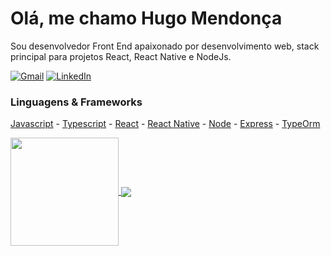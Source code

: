 

<h1>Olá, me chamo Hugo Mendonça</h1>

Sou desenvolvedor Front End apaixonado por desenvolvimento web, stack principal para projetos React, React Native e NodeJs.

<a href="mailto:hugomendonca9@gmail.com"><img alt="Gmail" src="https://img.shields.io/badge/Email-D14836?style=for-the-badge&logo=gmail&logoColor=white" /></a>
<a href="https://www.linkedin.com/in/hugo-mendon%C3%A7a-dev/"><img alt="LinkedIn" src="https://img.shields.io/badge/linkedin%20-%230077B5.svg?&style=for-the-badge&logo=linkedin&logoColor=white"/></a>

### Linguagens & Frameworks

 [Javascript](https://github.com/airbnb/javascript) - [Typescript](https://github.com/microsoft/TypeScript) - [React](https://github.com/facebook/react) - [React Native](https://github.com/facebook/react-native) - [Node](https://github.com/nodejs/node) - [Express](https://github.com/expressjs/express) - [TypeOrm](https://github.com/typeorm/typeorm)
 
<div display="flex" flex-wrap="wrap">
<a href="https://github.com/hugomendonca98/hugomendonca98">
  <img align="center" height="173em" src="https://github-readme-stats.vercel.app/api?username=hugomendonca98&show_icons=true&theme=tokyonight" />
</a>
<a href="https://github.com/hugomendonca98/hugomendonca98">
  <img align="center" src="https://github-readme-stats.vercel.app/api/top-langs/?username=hugomendonca98&hide=objective-c,less&layout=compact&theme=tokyonight&&exclude_repo=E_commerce_node,LoginCreateUser-node-ejs" />
</a>
</div>






